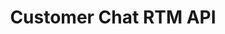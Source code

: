 ---
title: "Customer Chat RTM API"
menuTitle: "Customer <br/>Chat RTM API"
tagline: "Send chat messages as Customer using the Customer Chat RTM API." 
desc: "Send chat messages as a Customer using the Customer Chat RTM API."
color: "#FF5C7C"
type: "chat-api"
beta: true
compatible: false
hideSearch: true
weight: 10
---